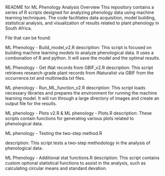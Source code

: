 README for ML Phenology Analysis
Overview
This repository contains a series of R scripts designed for analyzing phenology 
data using machine learning techniques. The code facilitates data acquisition, 
model building, statistical analysis, and visualization of results related to 
plant phenology in South Africa.

File that can be found:

ML Phenology - Build_model_v2.R
description: This script is focused on building machine learning models to analyze phenological data. It uses a combonation of R and python. It will save the model and the optimal results.


ML Phenology - Get iNat records from GBIF_v2.R
description: This script retrieves research-grade plant records from iNaturalist via GBIF from the occurrence.txt and multimedia.txt files.

ML phenology - Run_ML_function_v2.R
description: This script loads necessary libraries and prepares the environment for running the machine learning model. It will run through a large directory of images and create an output file for the results.


ML phenology - Plots v2.R & ML phenology - Plots.R
description: These scripts contain functions for generating various plots related to phenological data.



ML phenology - Testing the two-step method.R

description: This script tests a two-step methodology in the analysis of phenological data.

ML Phenology - Additional stat functions.R
description: This script contains custom optional statistical functions to assist in the analysis, such as calculating circular means and standard devation.
